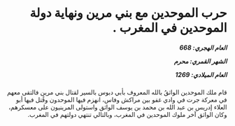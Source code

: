 <h1 dir="rtl">حرب الموحدين مع بني مرين ونهاية دولة الموحدين في المغرب .</h1>

<h5 dir="rtl">العام الهجري:  668

الشهر القمري: محرم

العام الميلادي: 1269</h5>

<p dir="rtl">قام ملك الموحدين الواثقُ بالله المعروف بأبي دبوس بالسير لقتال بني مرين فالتقى معهم في معركة جرت في وادي غفو بين مراكش وفاس، انهزم فيها الموحدون وقُتل فيها أبو العلاء إدريس بن عبد الله بن محمد بن يوسف الواثق واستولى المرينيون على معسكرهم، وكان الواثق آخر ملوك الموحدين في المغرب، وبالتالي تنتهي دولتهم في المغرب.</p></br>
